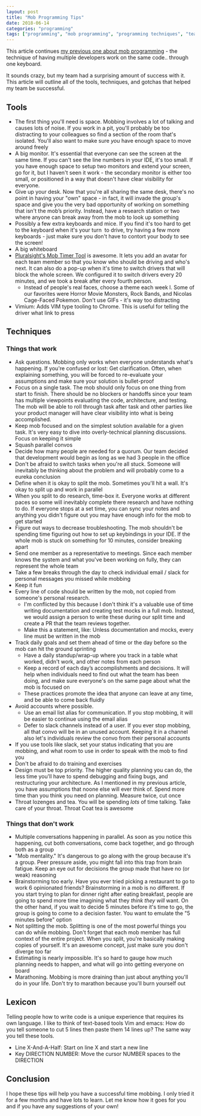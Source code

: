 ```yaml
---
layout: post
title: "Mob Programming Tips"
date: 2018-06-14
categories: "programming"
tags: ["programming", "mob programming", "programming techniques", "team techniques"]
---
```


This article continues [my previous one about mob programming](http://azanebrain.github.io/news/why-would-anyone-mob-program/) - the technique of having multiple developers work on the same code.. through one keyboard.

It sounds crazy, but my team had a surprising amount of success with it. This article will outline all of the tools, techniques, and gotchas that helped my team be successful.

## Tools

* The first thing you'll need is space. Mobbing involves a lot of talking and causes lots of noise. If you work in a pit, you'll probably be too distracting to your colleagues so find a section of the room that's isolated. You'll also want to make sure _you_ have enough space to move around freely
* A big monitor. It's essential that everyone can see the screen at the same time. If you can't see the line numbers in your IDE, it's too small. If you have enough space to setup two monitors and extend your screen, go for it, but I haven't seen it work - the secondary monitor is either too small, or positioned in a way that doesn't have clear visibility for everyone.
* Give up your desk. Now that you're all sharing the same desk, there's no point in having your "own" space - in fact, it will invade the group's space and give you the very bad opportunity of working on something that isn't the mob’s priority. Instead, have a research station or two where anyone can break away from the mob to look up something
* Possibly a few extra keyboards and mice. If you find it's too hard to get to the keyboard when it's your turn  to drive, try having a few more keyboards - just make sure you don't have to contort your body to see the screen!
* A big whiteboard
* [Pluralsight's Mob Timer Tool](https://github.com/pluralsight/mob-timer) is awesome. It lets you add an avatar for each team member so that you know who should be driving and who's next. It can also do a pop-up when it's time to switch drivers that will block the whole screen. We configured it to switch drivers every 20 minutes, and we took a break after every fourth person.
  * Instead of people's real faces, choose a theme each week l. Some of our favorites were Horror Movie Monsters, Rock Bands, and Nicolas Cage-Faced Pokemon. Don't use GIFs - it's way too distracting
* Vimium: Adds VIM type tooling to Chrome. This is useful for telling the driver what link to press

## Techniques

### Things that work

* Ask questions. Mobbing only works when everyone understands what's happening. If you're confused or lost: Get clarification. Often, when explaining something, you will be forced to re-evaluate your assumptions and make sure your solution is bullet-proof
* Focus on a single task. The mob should only focus on one thing from start to finish. There should be no blockers or handoffs since your team has multiple viewpoints evaluating the code, architecture, and testing. The mob will be able to roll through task after task and other parties like your product manager will have clear visibility into what is being accomplished.
* Keep mob focused and on the simplest solution available for a given task. It's very easy to dive into overly-technical planning discussions. Focus on keeping it simple
* Squash parallel convos
* Decide how many people are needed for a quorum. Our team decided that development would begin as long as we had 3 people in the office
* Don't be afraid to switch tasks when you're all stuck. Someone will inevitably be thinking about the problem and will probably come to a eureka conclusion
* Define when it is okay to split the mob. Sometimes you'll hit a wall. It's okay to split up and work in parallel
* When you split to do research, time-box it. Everyone works at different paces so some will inevitably complete there research and have nothing to do. If everyone stops at a set time, you can sync your notes and anything you didn't figure out you may have enough info for the mob to get started
* Figure out ways to decrease troubleshooting. The mob shouldn't be spending time figuring out how to set up keybindings in your IDE. If the whole mob is stuck on something for 10 minutes, consider breaking apart
* Send one member as a representative to meetings. Since each member knows the system and what you've been working on fully, they can represent the whole team
* Take a few breaks through the day to check individual email / slack for personal messages you missed while mobbing
* Keep it fun
* Every line of code should be written by the mob, not copied from someone's personal research. 
  * I'm conflicted by this because I don't think it's a valuable use of time writing documentation and creating test mocks in a full mob. Instead, we would assign a person to write these during our split time and create a PR that the team reviews together.
  * Make this a statement, like: Unless documentation and mocks, every line must be written in the mob
* Track daily goals and set them ahead of time or the day before so the mob can hit the ground sprinting
  * Have a daily standup/wrap-up where you track in a table what worked, didn't work, and other notes from each person
  * Keep a record of each day’s accomplishments and decisions. It will help when individuals need to find out what the team has been doing, and make sure everyone's on the same page about what the mob is focused on
  * These practices promote the idea that anyone can leave at any time, and be able to come back fluidly
* Avoid accounts where possible. 
  * Use an email list alias for communication. If you stop mobbing, it will be easier to continue using the email alias
  * Defer to slack channels instead of a user. If you ever stop mobbing, all that convo will be in an unused account. Keeping it in a channel also let's individuals review the convo from their personal accounts
* If you use tools like slack, set your status indicating that you are mobbing, and what room to use in order to speak with the mob to find you
* Don't be afraid to do training and exercises
* Design must be top priority. The higher quality planning you can do, the less time you'll have to spend debugging and fixing bugs, and restructuring your architecture. As I mentioned in my previous article, you have assumptions that noone else will ever think of. Spend more time than you think you need on planning. Measure twice, cut once
* Throat lozenges and tea. You will be spending _lots_ of time talking. Take care of your throat. Throat Coat tea is awesome

### Things that don't work

* Multiple conversations happening in parallel. As soon as you notice this happening, cut both conversations, come back together, and go through both as a group
* "Mob mentality." It's dangerous to go along with the group because it's a group. Peer pressure aside, you might fall into this trap from brain fatigue. Keep an eye out for decisions the group made that have no (or weak) reasoning
* Brainstorming too early. Have you ever tried picking a restaurant to go to work 6 opinionated friends? Brainstorming in a mob is no different. If you start trying to plan for dinner right after eating breakfast, people are going to spend more time imagining what they _think they will_ want. On the other hand, if you wait to decide 5 minutes before it's time to go, the group is going to come to a decision faster. You want to emulate the "5 minutes before" option
* Not splitting the mob. Splitting is one of the most powerful things you can do while mobbing. Don't forget that each mob member has full context of the entire project. When you split, you're basically making copies of yourself. It's an awesome concept, just make sure you don't diverge too far
* Estimating is nearly impossible. It's so hard to gauge how much planning needs to happen, and what will go into getting everyone on board
* Marathoning. Mobbing is more draining than just about anything you'll do in your life. Don't try to marathon because you'll burn yourself out

## Lexicon

Telling people how to write code is a unique experience that requires its own language. I like to think of text-based tools Vim and emacs: How do you tell someone to cut 5 lines then paste them 14 lines up? The same way you tell these tools.

* Line X-And-A-Half: Start on line X and start a new line
* Key DIRECTION NUMBER: Move the cursor NUMBER spaces to the DIRECTION

## Conclusion

I hope these tips will help you have a successful time mobbing. I only tried it for a few months and have lots to learn. Let me know how it goes for you and if you have any suggestions of your own!
